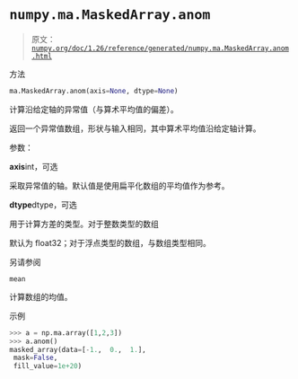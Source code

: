 # `numpy.ma.MaskedArray.anom`

> 原文：[`numpy.org/doc/1.26/reference/generated/numpy.ma.MaskedArray.anom.html`](https://numpy.org/doc/1.26/reference/generated/numpy.ma.MaskedArray.anom.html)

方法

```py
ma.MaskedArray.anom(axis=None, dtype=None)
```

计算沿给定轴的异常值（与算术平均值的偏差）。

返回一个异常值数组，形状与输入相同，其中算术平均值沿给定轴计算。

参数：

**axis**int，可选

采取异常值的轴。默认值是使用扁平化数组的平均值作为参考。

**dtype**dtype，可选

用于计算方差的类型。对于整数类型的数组

默认为 float32；对于浮点类型的数组，与数组类型相同。

另请参阅

`mean`

计算数组的均值。

示例

```py
>>> a = np.ma.array([1,2,3])
>>> a.anom()
masked_array(data=[-1.,  0.,  1.],
 mask=False,
 fill_value=1e+20) 
```
